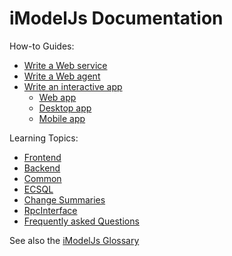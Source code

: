 # iModelJs Documentation

How-to Guides:
* [Write a Web service](./WriteAWebService.md)
* [Write a Web agent](./WriteAWebAgent.md)
* [Write an interactive app](./WriteAnInteractiveApp.md)
  * [Web app](./WriteAnInteractiveWebApp.md)
  * [Desktop app](./WriteAnInteractiveDesktopApp.md)
  * [Mobile app](./WriteAnInteractiveMobileApp.md)

Learning Topics:

* [Frontend](./frontend/index)
* [Backend](./backend/index)
* [Common](./common/index)
* [ECSQL](./ECSQL)
* [Change Summaries](./ChangeSummaries)
* [RpcInterface](./RpcInterface)
* [Frequently asked Questions](./faq)

See also the [iModelJs Glossary](./Glossary)
